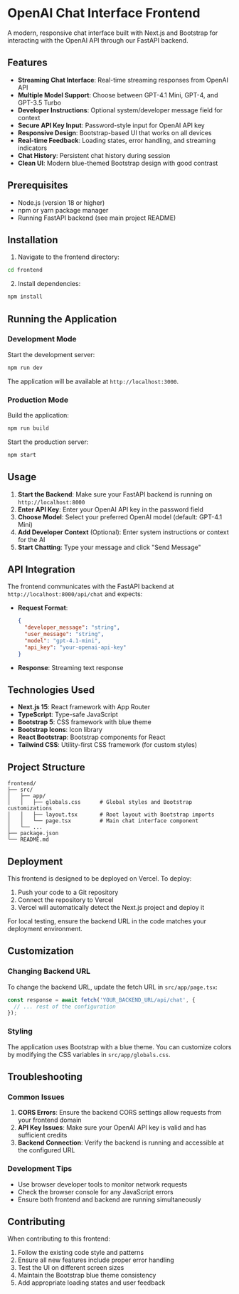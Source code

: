 # OpenAI Chat Interface Frontend

A modern, responsive chat interface built with Next.js and Bootstrap for interacting with the OpenAI API through our FastAPI backend.

## Features

- **Streaming Chat Interface**: Real-time streaming responses from OpenAI API
- **Multiple Model Support**: Choose between GPT-4.1 Mini, GPT-4, and GPT-3.5 Turbo
- **Developer Instructions**: Optional system/developer message field for context
- **Secure API Key Input**: Password-style input for OpenAI API key
- **Responsive Design**: Bootstrap-based UI that works on all devices
- **Real-time Feedback**: Loading states, error handling, and streaming indicators
- **Chat History**: Persistent chat history during session
- **Clean UI**: Modern blue-themed Bootstrap design with good contrast

## Prerequisites

- Node.js (version 18 or higher)
- npm or yarn package manager
- Running FastAPI backend (see main project README)

## Installation

1. Navigate to the frontend directory:
```bash
cd frontend
```

2. Install dependencies:
```bash
npm install
```

## Running the Application

### Development Mode

Start the development server:

```bash
npm run dev
```

The application will be available at `http://localhost:3000`.

### Production Mode

Build the application:

```bash
npm run build
```

Start the production server:

```bash
npm start
```

## Usage

1. **Start the Backend**: Make sure your FastAPI backend is running on `http://localhost:8000`
2. **Enter API Key**: Enter your OpenAI API key in the password field
3. **Choose Model**: Select your preferred OpenAI model (default: GPT-4.1 Mini)
4. **Add Developer Context** (Optional): Enter system instructions or context for the AI
5. **Start Chatting**: Type your message and click "Send Message"

## API Integration

The frontend communicates with the FastAPI backend at `http://localhost:8000/api/chat` and expects:

- **Request Format**:
  ```json
  {
    "developer_message": "string",
    "user_message": "string", 
    "model": "gpt-4.1-mini",
    "api_key": "your-openai-api-key"
  }
  ```

- **Response**: Streaming text response

## Technologies Used

- **Next.js 15**: React framework with App Router
- **TypeScript**: Type-safe JavaScript
- **Bootstrap 5**: CSS framework with blue theme
- **Bootstrap Icons**: Icon library
- **React Bootstrap**: Bootstrap components for React
- **Tailwind CSS**: Utility-first CSS framework (for custom styles)

## Project Structure

```
frontend/
├── src/
│   ├── app/
│   │   ├── globals.css      # Global styles and Bootstrap customizations
│   │   ├── layout.tsx       # Root layout with Bootstrap imports
│   │   └── page.tsx         # Main chat interface component
│   └── ...
├── package.json
└── README.md
```

## Deployment

This frontend is designed to be deployed on Vercel. To deploy:

1. Push your code to a Git repository
2. Connect the repository to Vercel
3. Vercel will automatically detect the Next.js project and deploy it

For local testing, ensure the backend URL in the code matches your deployment environment.

## Customization

### Changing Backend URL

To change the backend URL, update the fetch URL in `src/app/page.tsx`:

```typescript
const response = await fetch('YOUR_BACKEND_URL/api/chat', {
  // ... rest of the configuration
});
```

### Styling

The application uses Bootstrap with a blue theme. You can customize colors by modifying the CSS variables in `src/app/globals.css`.

## Troubleshooting

### Common Issues

1. **CORS Errors**: Ensure the backend CORS settings allow requests from your frontend domain
2. **API Key Issues**: Make sure your OpenAI API key is valid and has sufficient credits
3. **Backend Connection**: Verify the backend is running and accessible at the configured URL

### Development Tips

- Use browser developer tools to monitor network requests
- Check the browser console for any JavaScript errors
- Ensure both frontend and backend are running simultaneously

## Contributing

When contributing to this frontend:

1. Follow the existing code style and patterns
2. Ensure all new features include proper error handling
3. Test the UI on different screen sizes
4. Maintain the Bootstrap blue theme consistency
5. Add appropriate loading states and user feedback